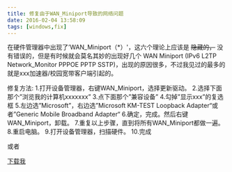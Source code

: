 ```yaml
---
title: 修复由于WAN_Miniport导致的网络问题
date: 2016-02-04 13:58:09
tags: [windows,fix]
---
```

在硬件管理器中出现了’WAN_Miniport（\*）'，这六个理论上应该是 ~~隐藏的，~~ 没有错误的，但是有时候就会莫名其妙的出现好几个 WAN Miniport (IPv6 L2TP Network_Monitor PPPOE PPTP SSTP)，出现的原因很多，不过我见过的最多的就是xxx加速器/校园宽带客户端引起的。

修复方法:
1.打开设备管理器，右键WAN_Miniport，选择更新驱动。
2.选择下面那个”浏览我的计算机xxxxxxx”
3.点下面那个”兼容设备”
4.勾掉”显示xxx”的复选框
5.左边选”Microsoft”，右边选”Microsoft KM-TEST Loopback Adapter“或者”Generic Mobile Broadband Adapter“
6.确定，完成。然后右键WAN_Miniport，卸载。
7.重复以上步骤，直到将所有WAN_Miniport都做一遍。
8.重启电脑。
9.打开设备管理器，扫描硬件。
10.完成

或者

[下载我](http://download.microsoft.com/download/D/9/2/D923C013-E9AD-4BBE-A52C-AC1F16685036/MicrosoftFixit20114.mini.diagcab)

